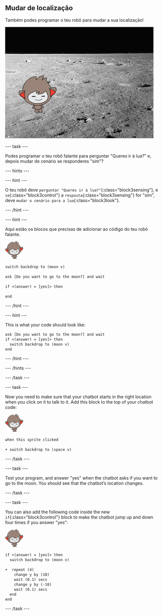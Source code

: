 ## Mudar de localização

Também podes programar o teu robô para mudar a sua localização!

![Testing a changing backdrop](images/chatbot-backdrop-moon.png)

\--- task \---

Podes programar o teu robô falante para perguntar "Queres ir à lua?" e, depois mudar de cenário se responderes "sim"?

\--- hints \---

\--- hint \---

O teu robô deve `perguntar "Queres ir à lua?"`{:class="block3sensing"}, e `se`{:class="block3control"} a `resposta`{:class="block3sensing"} for "sim", deve `mudar o cenário para a lua`{:class="block3look"}.

\--- /hint \---

\--- hint \---

Aqui estão os blocos que precisas de adicionar ao código do teu robô falante.

![nano sprite](images/nano-sprite.png)

```blocks3
switch backdrop to (moon v)

ask [Do you want to go to the moon?] and wait

if <(answer) = [yes]> then 

end
```

\--- /hint \---

\--- hint \---

This is what your code should look like:

```blocks3
ask [Do you want to go to the moon?] and wait
if <(answer) = [yes]> then 
  switch backdrop to (moon v)
end
```

\--- /hint \---

\--- /hints \---

\--- /task \---

\--- task \---

Now you need to make sure that your chatbot starts in the right location when you click on it to talk to it. Add this block to the top of your chatbot code:

![nano sprite](images/nano-sprite.png)

```blocks3
when this sprite clicked

+ switch backdrop to (space v)
```

\--- /task \---

\--- task \---

Test your program, and answer "yes" when the chatbot asks if you want to go to the moon. You should see that the chatbot’s location changes.

\--- /task \---

\--- task \---

You can also add the following code inside the new `if`{:class="block3control"} block to make the chatbot jump up and down four times if you answer "yes":

![nano sprite](images/nano-sprite.png)

```blocks3
if <(answer) = [yes]> then 
  switch backdrop to (moon v)

+  repeat (4) 
    change y by (10)
    wait (0.1) secs
    change y by (-10)
    wait (0.1) secs
  end
end
```

\--- /task \---